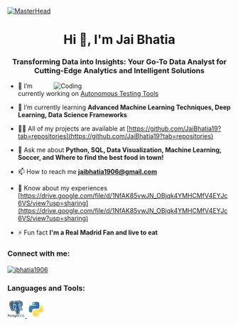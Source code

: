 [![MasterHead](https://user-images.githubusercontent.com/74038190/212751381-b0b2320e-6ef6-4041-a77a-de279fe5d3ae.gif)](https://damdev)

<h1 align="center">Hi 👋, I'm Jai Bhatia</h1>
<h3 align="center">Transforming Data into Insights: Your Go-To Data Analyst for Cutting-Edge Analytics and Intelligent Solutions</h3>

<img align="right" alt="Coding" width="400" src="https://i.giphy.com/media/v1.Y2lkPTc5MGI3NjExdGVxazc1dDZrc3Nsc2c2cnZnbWF4ZnFsd29qMXp4dWF2YW9uNHpnOSZlcD12MV9pbnRlcm5hbF9naWZfYnlfaWQmY3Q9Zw/FoVzfcqCDSb7zCynOp/giphy.gif">

- 🔭 I’m currently working on [Autonomous Testing Tools](https://watermelon.us/)

- 🌱 I’m currently learning **Advanced Machine Learning Techniques, Deep Learning, Data Science Frameworks**

- 👨‍💻 All of my projects are available at [https://github.com/JaiBhatia19?tab=repositories](https://github.com/JaiBhatia19?tab=repositories)

- 💬 Ask me about **Python, SQL, Data Visualization, Machine Learning, Soccer, and Where to find the best food in town!**

- 📫 How to reach me **jaibhatia1906@gmail.com**

- 📄 Know about my experiences [https://drive.google.com/file/d/1NfAK85vwJN_OBjqk4YMHCMfV4EYJc6VS/view?usp=sharing](https://drive.google.com/file/d/1NfAK85vwJN_OBjqk4YMHCMfV4EYJc6VS/view?usp=sharing)

- ⚡ Fun fact **I'm a Real Madrid Fan and live to eat**

<h3 align="left">Connect with me:</h3>
<p align="left">
<a href="https://linkedin.com/in/jbhatia1906" target="blank"><img align="center" src="https://raw.githubusercontent.com/rahuldkjain/github-profile-readme-generator/master/src/images/icons/Social/linked-in-alt.svg" alt="jbhatia1906" height="30" width="40" /></a>
</p>

<h3 align="left">Languages and Tools:</h3>
<p align="left"> <a href="https://www.postgresql.org" target="_blank" rel="noreferrer"> <img src="https://raw.githubusercontent.com/devicons/devicon/master/icons/postgresql/postgresql-original-wordmark.svg" alt="postgresql" width="40" height="40"/> </a> <a href="https://www.python.org" target="_blank" rel="noreferrer"> <img src="https://raw.githubusercontent.com/devicons/devicon/master/icons/python/python-original.svg" alt="python" width="40" height="40"/> </a></p>

